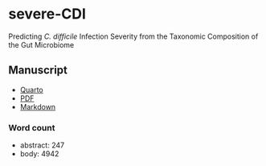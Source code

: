 # severe-CDI

Predicting *C. difficile* Infection Severity from the Taxonomic
Composition of the Gut Microbiome

## Manuscript

- [Quarto](paper/paper.qmd)
- [PDF](paper/paper.pdf)
- [Markdown](paper/paper-gfm.md)

### Word count

- abstract: 247
- body: 4942

